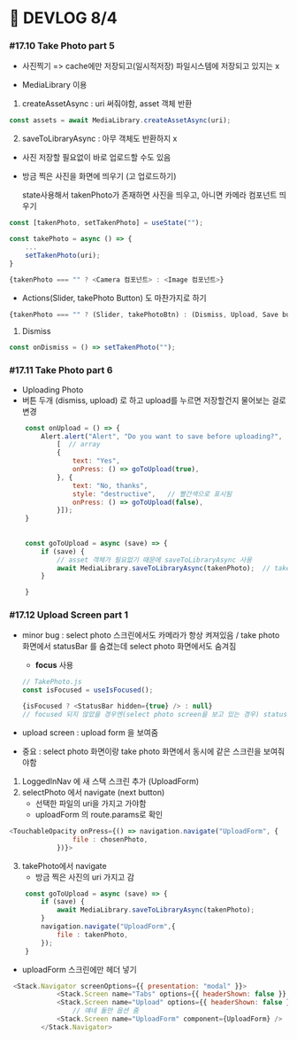 # 👻 DEVLOG 8/4

### #17.10 Take Photo part 5

- 사진찍기 => cache에만 저장되고(일시적저장) 파일시스템에 저장되고 있지는 x

- MediaLibrary 이용

1. createAssetAsync : uri 써줘야함, asset 객체 반환

```js
const assets = await MediaLibrary.createAssetAsync(uri);
```

2. saveToLibraryAsync : 아무 객체도 반환하지 x

- 사진 저장할 필요없이 바로 업로드할 수도 있음 	

- 방금 찍은 사진을 화면에 띄우기 (고 업로드하기)

  state사용해서 takenPhoto가 존재하면 사진을 띄우고, 아니면 카메라 컴포넌트 띄우기

```js
const [takenPhoto, setTakenPhoto] = useState("");

const takePhoto = async () => {
    ...
	setTakenPhoto(uri);
}

{takenPhoto === "" ? <Camera 컴포넌트> : <Image 컴포넌트>}
```

- Actions(Slider, takePhoto Button) 도 마찬가지로 하기

```js
{takenPhoto === "" ? (Slider, takePhotoBtn) : (Dismiss, Upload, Save button)}
```



1. Dismiss

```js
const onDismiss = () => setTakenPhoto("");
```



### #17.11 Take Photo part 6

- Uploading Photo
- 버튼 두개 (dismiss, upload) 로 하고 upload를 누르면 저장할건지 물어보는 걸로 변경

```js
    const onUpload = () => {
        Alert.alert("Alert", "Do you want to save before uploading?", 
            [  // array
            {
                text: "Yes",
                onPress: () => goToUpload(true),
            }, {
                text: "No, thanks",
                style: "destructive",   // 빨간색으로 표시됨
                onPress: () => goToUpload(false),
            }]);
    }
    
    
    const goToUpload = async (save) => {
        if (save) {
            // asset 객체가 필요없기 때문에 saveToLibraryAsync 사용
            await MediaLibrary.saveToLibraryAsync(takenPhoto);  // takenPhoto에 방금 찍은 사진의 uri 저장되어있음
        }

    }
```



### #17.12 Upload Screen part 1

- minor bug : select photo 스크린에서도 카메라가 항상 켜져있음 / take photo 화면에서 statusBar 를 숨겼는데 select photo 화면에서도 숨겨짐

  - **focus** 사용

  ```js
  // TakePhoto.js
  const isFocused = useIsFocused();
  
  {isFocused ? <StatusBar hidden={true} /> : null}
  // focused 되지 않았을 경우엔(select photo screen을 보고 있는 경우) status bar 설정이 null이므로 select photo 스크린에 영향을 주지 않음
  ```

  

- upload screen : upload form 을 보여줌
- 중요 : select photo 화면이랑 take photo 화면에서 동시에 같은 스크린을 보여줘야함

1. LoggedInNav 에 새 스택 스크린 추가 (UploadForm)
2. selectPhoto 에서 navigate (next button)
   - 선택한 파일의 uri을 가지고 가야함
   - uploadForm 의 route.params로 확인

```js
<TouchableOpacity onPress={() => navigation.navigate("UploadForm", {
                file : chosenPhoto,
            })}>
```

3. takePhoto에서 navigate
   - 방금 찍은 사진의 uri 가지고 감

```js
    const goToUpload = async (save) => {
        if (save) {
            await MediaLibrary.saveToLibraryAsync(takenPhoto);
        }
        navigation.navigate("UploadForm",{
            file : takenPhoto,
        });
    }
```

- uploadForm 스크린에만 헤더 넣기

```js
 <Stack.Navigator screenOptions={{ presentation: "modal" }}>
            <Stack.Screen name="Tabs" options={{ headerShown: false }} component={TabsNav} />
            <Stack.Screen name="Upload" options={{ headerShown: false }} component={UploadNav} />
                // 얘네 둘만 옵션 줌
            <Stack.Screen name="UploadForm" component={UploadForm} />
        </Stack.Navigator>
```



